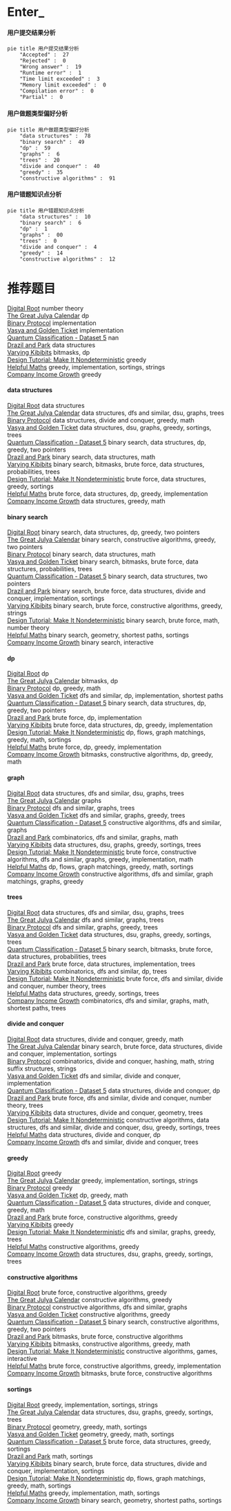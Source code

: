 # Enter_
<!-- tabs:start -->
#### **用户提交结果分析**

```mermaid
pie title 用户提交结果分析
    "Accepted" :  27
    "Rejected" :  0
    "Wrong answer" :  19
    "Runtime error" :  1
    "Time limit exceeded" :  3
    "Memory limit exceeded" :  0
    "Compilation error" :  0
    "Partial" :  0
```
#### **用户做题类型偏好分析**

```mermaid
pie title 用户做题类型偏好分析
    "data structures" :  78
    "binary search" :  49
    "dp" :  59
    "graphs" :  6
    "trees" :  20
    "divide and conquer" :  40
    "greedy" :  35
    "constructive algorithms" :  91
```
#### **用户错题知识点分析**

```mermaid
pie title 用户错题知识点分析
    "data structures" :  10
    "binary search" :  6
    "dp" :  1
    "graphs" :  00
    "trees" :  0
    "divide and conquer" :  4
    "greedy" :  14
    "constructive algorithms" :  12
```
<!-- tabs:end -->
# 推荐题目
[Digital Root](http://codeforces.com/problemset/problem/10/C)		number theory		  
[The Great Julya Calendar](http://codeforces.com/problemset/problem/331/C3)		dp		  
[Binary Protocol](http://codeforces.com/problemset/problem/825/A)		implementation		  
[Vasya and Golden Ticket](https://codeforces.com/contest/1058/problem/C)		implementation		  
[Quantum Classification - Dataset 5](http://codeforces.com/problemset/problem/1357/D3)		nan		  
[Drazil and Park](https://codeforces.com/contest/516/problem/C)		data structures		  
[Varying Kibibits](https://codeforces.com/contest/800/problem/D)		bitmasks,
                        dp		  
[Design Tutorial: Make It Nondeterministic](http://codeforces.com/problemset/problem/472/C)		greedy		  
[Helpful Maths](http://codeforces.com/problemset/problem/339/A)		greedy,
                        implementation,
                        sortings,
                        strings		  
[Company Income Growth](http://codeforces.com/problemset/problem/39/B)		greedy		  
<!-- tabs:start -->
#### **data structures**
[Digital Root](https://codeforces.com/contest/516/problem/C)		data structures		  
[The Great Julya Calendar](http://codeforces.com/problemset/problem/609/E)		data structures,
                        dfs and similar,
                        dsu,
                        graphs,
                        trees		  
[Binary Protocol](http://codeforces.com/problemset/problem/1100/F)		data structures,
                        divide and conquer,
                        greedy,
                        math		  
[Vasya and Golden Ticket](http://codeforces.com/problemset/problem/1408/E)		data structures,
                        dsu,
                        graphs,
                        greedy,
                        sortings,
                        trees		  
[Quantum Classification - Dataset 5](http://codeforces.com/problemset/problem/1492/C)		binary search,
                        data structures,
                        dp,
                        greedy,
                        two pointers		  
[Drazil and Park](http://codeforces.com/problemset/problem/1490/G)		binary search,
                        data structures,
                        math		  
[Varying Kibibits](http://codeforces.com/problemset/problem/1479/D)		binary search,
                        bitmasks,
                        brute force,
                        data structures,
                        probabilities,
                        trees		  
[Design Tutorial: Make It Nondeterministic](http://codeforces.com/problemset/problem/1497/A)		brute force,
                        data structures,
                        greedy,
                        sortings		  
[Helpful Maths](http://codeforces.com/problemset/problem/1491/C)		brute force,
                        data structures,
                        dp,
                        greedy,
                        implementation		  
[Company Income Growth](http://codeforces.com/problemset/problem/1492/B)		data structures,
                        greedy,
                        math		  
#### **binary search**
[Digital Root](http://codeforces.com/problemset/problem/1492/C)		binary search,
                        data structures,
                        dp,
                        greedy,
                        two pointers		  
[The Great Julya Calendar](http://codeforces.com/problemset/problem/1463/D)		binary search,
                        constructive algorithms,
                        greedy,
                        two pointers		  
[Binary Protocol](http://codeforces.com/problemset/problem/1490/G)		binary search,
                        data structures,
                        math		  
[Vasya and Golden Ticket](http://codeforces.com/problemset/problem/1479/D)		binary search,
                        bitmasks,
                        brute force,
                        data structures,
                        probabilities,
                        trees		  
[Quantum Classification - Dataset 5](http://codeforces.com/problemset/problem/1436/E)		binary search,
                        data structures,
                        two pointers		  
[Drazil and Park](http://codeforces.com/problemset/problem/1461/D)		binary search,
                        brute force,
                        data structures,
                        divide and conquer,
                        implementation,
                        sortings		  
[Varying Kibibits](http://codeforces.com/problemset/problem/1493/C)		binary search,
                        brute force,
                        constructive algorithms,
                        greedy,
                        strings		  
[Design Tutorial: Make It Nondeterministic](http://codeforces.com/problemset/problem/1487/D)		binary search,
                        brute force,
                        math,
                        number theory		  
[Helpful Maths](http://codeforces.com/problemset/problem/1486/B)		binary search,
                        geometry,
                        shortest paths,
                        sortings		  
[Company Income Growth](http://codeforces.com/problemset/problem/1486/C1)		binary search,
                        interactive		  
#### **dp**
[Digital Root](http://codeforces.com/problemset/problem/331/C3)		dp		  
[The Great Julya Calendar](https://codeforces.com/contest/800/problem/D)		bitmasks,
                        dp		  
[Binary Protocol](http://codeforces.com/problemset/problem/534/B)		dp,
                        greedy,
                        math		  
[Vasya and Golden Ticket](http://codeforces.com/problemset/problem/1393/D)		dfs and similar,
                        dp,
                        implementation,
                        shortest paths		  
[Quantum Classification - Dataset 5](http://codeforces.com/problemset/problem/1492/C)		binary search,
                        data structures,
                        dp,
                        greedy,
                        two pointers		  
[Drazil and Park](https://codeforces.com/contest/1457/problem/C)		brute force,
                        dp,
                        implementation		  
[Varying Kibibits](http://codeforces.com/problemset/problem/1491/C)		brute force,
                        data structures,
                        dp,
                        greedy,
                        implementation		  
[Design Tutorial: Make It Nondeterministic](http://codeforces.com/problemset/problem/1437/C)		dp,
                        flows,
                        graph matchings,
                        greedy,
                        math,
                        sortings		  
[Helpful Maths](http://codeforces.com/problemset/problem/1499/B)		brute force,
                        dp,
                        greedy,
                        implementation		  
[Company Income Growth](http://codeforces.com/problemset/problem/1491/D)		bitmasks,
                        constructive algorithms,
                        dp,
                        greedy,
                        math		  
#### **graph**
[Digital Root](http://codeforces.com/problemset/problem/609/E)		data structures,
                        dfs and similar,
                        dsu,
                        graphs,
                        trees		  
[The Great Julya Calendar](http://codeforces.com/problemset/problem/350/B)		graphs		  
[Binary Protocol](http://codeforces.com/problemset/problem/802/J)		dfs and similar,
                        graphs,
                        trees		  
[Vasya and Golden Ticket](http://codeforces.com/problemset/problem/780/C)		dfs and similar,
                        graphs,
                        greedy,
                        trees		  
[Quantum Classification - Dataset 5](http://codeforces.com/problemset/problem/1385/E)		constructive algorithms,
                        dfs and similar,
                        graphs		  
[Drazil and Park](http://codeforces.com/problemset/problem/711/D)		combinatorics,
                        dfs and similar,
                        graphs,
                        math		  
[Varying Kibibits](http://codeforces.com/problemset/problem/1408/E)		data structures,
                        dsu,
                        graphs,
                        greedy,
                        sortings,
                        trees		  
[Design Tutorial: Make It Nondeterministic](http://codeforces.com/problemset/problem/1487/C)		brute force,
                        constructive algorithms,
                        dfs and similar,
                        graphs,
                        greedy,
                        implementation,
                        math		  
[Helpful Maths](http://codeforces.com/problemset/problem/1437/C)		dp,
                        flows,
                        graph matchings,
                        greedy,
                        math,
                        sortings		  
[Company Income Growth](http://codeforces.com/problemset/problem/1470/D)		constructive algorithms,
                        dfs and similar,
                        graph matchings,
                        graphs,
                        greedy		  
#### **trees**
[Digital Root](http://codeforces.com/problemset/problem/609/E)		data structures,
                        dfs and similar,
                        dsu,
                        graphs,
                        trees		  
[The Great Julya Calendar](http://codeforces.com/problemset/problem/802/J)		dfs and similar,
                        graphs,
                        trees		  
[Binary Protocol](http://codeforces.com/problemset/problem/780/C)		dfs and similar,
                        graphs,
                        greedy,
                        trees		  
[Vasya and Golden Ticket](http://codeforces.com/problemset/problem/1408/E)		data structures,
                        dsu,
                        graphs,
                        greedy,
                        sortings,
                        trees		  
[Quantum Classification - Dataset 5](http://codeforces.com/problemset/problem/1479/D)		binary search,
                        bitmasks,
                        brute force,
                        data structures,
                        probabilities,
                        trees		  
[Drazil and Park](http://codeforces.com/problemset/problem/1511/C)		brute force,
                        data structures,
                        implementation,
                        trees		  
[Varying Kibibits](http://codeforces.com/problemset/problem/1499/F)		combinatorics,
                        dfs and similar,
                        dp,
                        trees		  
[Design Tutorial: Make It Nondeterministic](http://codeforces.com/problemset/problem/1491/E)		brute force,
                        dfs and similar,
                        divide and conquer,
                        number theory,
                        trees		  
[Helpful Maths](http://codeforces.com/problemset/problem/1466/D)		data structures,
                        greedy,
                        sortings,
                        trees		  
[Company Income Growth](http://codeforces.com/problemset/problem/1495/D)		combinatorics,
                        dfs and similar,
                        graphs,
                        math,
                        shortest paths,
                        trees		  
#### **divide and conquer**
[Digital Root](http://codeforces.com/problemset/problem/1100/F)		data structures,
                        divide and conquer,
                        greedy,
                        math		  
[The Great Julya Calendar](http://codeforces.com/problemset/problem/1461/D)		binary search,
                        brute force,
                        data structures,
                        divide and conquer,
                        implementation,
                        sortings		  
[Binary Protocol](http://codeforces.com/problemset/problem/1466/G)		combinatorics,
                        divide and conquer,
                        hashing,
                        math,
                        string suffix structures,
                        strings		  
[Vasya and Golden Ticket](http://codeforces.com/problemset/problem/1490/D)		dfs and similar,
                        divide and conquer,
                        implementation		  
[Quantum Classification - Dataset 5](https://codeforces.com/contest/1483/problem/C)		data structures,
                        divide and conquer,
                        dp		  
[Drazil and Park](http://codeforces.com/problemset/problem/1491/E)		brute force,
                        dfs and similar,
                        divide and conquer,
                        number theory,
                        trees		  
[Varying Kibibits](http://codeforces.com/problemset/problem/1303/G)		data structures,
                        divide and conquer,
                        geometry,
                        trees		  
[Design Tutorial: Make It Nondeterministic](http://codeforces.com/problemset/problem/1494/D)		constructive algorithms,
                        data structures,
                        dfs and similar,
                        divide and conquer,
                        dsu,
                        greedy,
                        sortings,
                        trees		  
[Helpful Maths](http://codeforces.com/problemset/problem/1482/E)		data structures,
                        divide and conquer,
                        dp		  
[Company Income Growth](http://codeforces.com/problemset/problem/566/C)		dfs and similar,
                        divide and conquer,
                        trees		  
#### **greedy**
[Digital Root](http://codeforces.com/problemset/problem/472/C)		greedy		  
[The Great Julya Calendar](http://codeforces.com/problemset/problem/339/A)		greedy,
                        implementation,
                        sortings,
                        strings		  
[Binary Protocol](http://codeforces.com/problemset/problem/39/B)		greedy		  
[Vasya and Golden Ticket](http://codeforces.com/problemset/problem/534/B)		dp,
                        greedy,
                        math		  
[Quantum Classification - Dataset 5](http://codeforces.com/problemset/problem/1100/F)		data structures,
                        divide and conquer,
                        greedy,
                        math		  
[Drazil and Park](http://codeforces.com/problemset/problem/1264/B)		brute force,
                        constructive algorithms,
                        greedy		  
[Varying Kibibits](http://codeforces.com/problemset/problem/478/C)		greedy		  
[Design Tutorial: Make It Nondeterministic](http://codeforces.com/problemset/problem/780/C)		dfs and similar,
                        graphs,
                        greedy,
                        trees		  
[Helpful Maths](http://codeforces.com/problemset/problem/1265/A)		constructive algorithms,
                        greedy		  
[Company Income Growth](http://codeforces.com/problemset/problem/1408/E)		data structures,
                        dsu,
                        graphs,
                        greedy,
                        sortings,
                        trees		  
#### **constructive algorithms**
[Digital Root](http://codeforces.com/problemset/problem/1264/B)		brute force,
                        constructive algorithms,
                        greedy		  
[The Great Julya Calendar](http://codeforces.com/problemset/problem/1265/A)		constructive algorithms,
                        greedy		  
[Binary Protocol](http://codeforces.com/problemset/problem/1385/E)		constructive algorithms,
                        dfs and similar,
                        graphs		  
[Vasya and Golden Ticket](http://codeforces.com/problemset/problem/1493/A)		constructive algorithms,
                        greedy		  
[Quantum Classification - Dataset 5](http://codeforces.com/problemset/problem/1463/D)		binary search,
                        constructive algorithms,
                        greedy,
                        two pointers		  
[Drazil and Park](https://codeforces.com/contest/1456/problem/B)		bitmasks,
                        brute force,
                        constructive algorithms		  
[Varying Kibibits](http://codeforces.com/problemset/problem/1492/D)		bitmasks,
                        constructive algorithms,
                        greedy,
                        math		  
[Design Tutorial: Make It Nondeterministic](https://codeforces.com/contest/1504/problem/D)		constructive algorithms,
                        games,
                        interactive		  
[Helpful Maths](https://codeforces.com/contest/1483/problem/A)		brute force,
                        constructive algorithms,
                        greedy,
                        implementation		  
[Company Income Growth](https://codeforces.com/contest/1457/problem/D)		bitmasks,
                        brute force,
                        constructive algorithms		  
#### **sortings**
[Digital Root](http://codeforces.com/problemset/problem/339/A)		greedy,
                        implementation,
                        sortings,
                        strings		  
[The Great Julya Calendar](http://codeforces.com/problemset/problem/1408/E)		data structures,
                        dsu,
                        graphs,
                        greedy,
                        sortings,
                        trees		  
[Binary Protocol](https://codeforces.com/contest/1496/problem/C)		geometry,
                        greedy,
                        math,
                        sortings		  
[Vasya and Golden Ticket](http://codeforces.com/problemset/problem/1495/A)		geometry,
                        greedy,
                        math,
                        sortings		  
[Quantum Classification - Dataset 5](http://codeforces.com/problemset/problem/1497/A)		brute force,
                        data structures,
                        greedy,
                        sortings		  
[Drazil and Park](http://codeforces.com/problemset/problem/1427/A)		math,
                        sortings		  
[Varying Kibibits](http://codeforces.com/problemset/problem/1461/D)		binary search,
                        brute force,
                        data structures,
                        divide and conquer,
                        implementation,
                        sortings		  
[Design Tutorial: Make It Nondeterministic](http://codeforces.com/problemset/problem/1437/C)		dp,
                        flows,
                        graph matchings,
                        greedy,
                        math,
                        sortings		  
[Helpful Maths](http://codeforces.com/problemset/problem/1473/A)		greedy,
                        implementation,
                        math,
                        sortings		  
[Company Income Growth](http://codeforces.com/problemset/problem/1486/B)		binary search,
                        geometry,
                        shortest paths,
                        sortings		  
<!-- tabs:end -->

